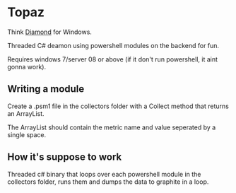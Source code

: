 Topaz
=====

Think [Diamond](https://github.com/BrightcoveOS/Diamond) for Windows.

Threaded C# deamon using powershell modules on the backend for fun.

Requires windows 7/server 08 or above (if it don't run powershell, it aint gonna work).

Writing a module
----------------
Create a .psm1 file in the collectors folder with a Collect method that returns an ArrayList.

The ArrayList should contain the metric name and value seperated by a single space.

How it's suppose to work
-------------------------
Threaded c# binary that loops over each powershell module in the collectors folder, runs them and dumps the data to graphite in a loop.